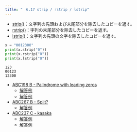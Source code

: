 ```yaml
---
title: "　6.17 strip / rstrip / lstrip"
---
```


* [strip()](https://docs.python.org/ja/3/library/stdtypes.html#str.strip)：文字列の先頭および末尾部分を除去したコピーを返す。
* [rstrip()](https://docs.python.org/ja/3/library/stdtypes.html#str.rstrip)：字列の末尾部分を除去したコピーを返す。
* [lstrip()](https://docs.python.org/ja/3/library/stdtypes.html#str.lstrip)：文字列の先頭の文字を除去したコピーを返す。

```python:サンプルコード：sample_532.py
x = "0012300"
print(x.strip("0"))
print(x.rstrip("0"))
print(x.lstrip("0"))
```

```text:実行結果
123
00123
12300
```

- [ABC198 B - Palindrome with leading zeros](https://atcoder.jp/contests/abc198/tasks/abc198_b)
    - [解答例](https://atcoder.jp/contests/abc198/submissions/22211437)
    - [解答例](https://atcoder.jp/contests/abc198/submissions/22211832)
- [ABC267 B - Split?](https://atcoder.jp/contests/abc267/tasks/abc267_b)
    - [解答例](https://atcoder.jp/contests/abc267/submissions/34614918)
- [ABC237 C - kasaka](https://atcoder.jp/contests/abc237/tasks/abc237_c)
    - [解答例](https://atcoder.jp/contests/abc237/submissions/29152222)
    - [解答例](https://atcoder.jp/contests/abc237/submissions/29152206)